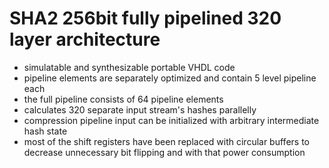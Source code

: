 # SHA2 256bit fully pipelined 320 layer architecture

- simulatable and synthesizable portable VHDL code
- pipeline elements are separately optimized and contain 5 level pipeline each
- the full pipeline consists of 64 pipeline elements
- calculates 320 separate input stream's hashes parallelly
- compression pipeline input can be initialized with arbitrary intermediate hash state
- most of the shift registers have been replaced with circular buffers to decrease unnecessary bit flipping and with that power consumption
